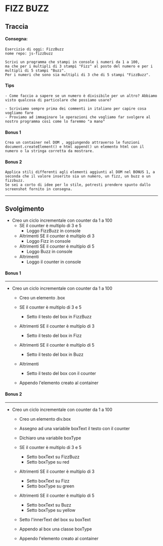 # FIZZ BUZZ

## Traccia

#### Consegna:

```
Esercizio di oggi: FizzBuzz
nome repo: js-fizzbuzz

Scrivi un programma che stampi in console i numeri da 1 a 100,
ma che per i multipli di 3 stampi "Fizz" al posto del numero e per i multipli di 5 stampi "Buzz".
Per i numeri che sono sia multipli di 3 che di 5 stampi "FizzBuzz".
```

#### Tips

```
- Come faccio a sapere se un numero è divisibile per un altro? Abbiamo visto qualcosa di particolare che possiamo usare?

- Scriviamo sempre prima dei commenti in italiano per capire cosa vogliamo fare
- Proviamo ad immaginare le operazioni che vogliamo far svolgere al nostro programma così come lo faremmo "a mano"
```

#### Bonus 1

```
Crea un container nel DOM , aggiungendo attraverso le funzioni document.createElement() e html append() un elemento html con il numero o la stringa corretta da mostrare.
```

#### Bonus 2

```
Applica stili differenti agli elementi aggiunti al DOM nel BONUS 1, a seconda che il valore inserito sia un numero, un fizz, un buzz o un fizzbuzz.
Se sei a corto di idee per lo stile, potresti prendere spunto dallo screenshot fornito in consegna.
```

<hr>

## Svolgimento

- Creo un ciclo incrementale con counter da 1 a 100
  - SE il counter è multiplo di 3 e 5
    - Loggo FizzBuzz in console
  - Altrimenti SE il counter è multiplo di 3
    - Loggo Fizz in console
  - Altrimenti SE il counter è multiplo di 5
    - Loggo Buzz in console
  - Altrimenti
    - Loggo il counter in console

#### Bonus 1

<hr>

- Creo un ciclo incrementale con counter da 1 a 100

  - Creo un elemento .box
  - SE il counter è multiplo di 3 e 5
    - Setto il testo del box in FizzBuzz
  - Altrimenti SE il counter è multiplo di 3
    - Setto il testo del box in Fizz
  - Altrimenti SE il counter è multiplo di 5
    - Setto il testo del box in Buzz
  - Altrimenti

    - Setto il testo del box con il counter

  - Appendo l'elemento creato al container

#### Bonus 2

<hr>

- Creo un ciclo incrementale con counter da 1 a 100

  - Creo un elemento div.box
  - Assegno ad una variabile boxText il testo con il counter
  - Dichiaro una variabile boxType

  - SE il counter è multiplo di 3 e 5
    - Setto boxText su FizzBuzz
    - Setto boxType su red
  - Altrimenti SE il counter è multiplo di 3
    - Setto boxText su Fizz
    - Setto boxType su green
  - Altrimenti SE il counter è multiplo di 5

    - Setto boxText su Buzz
    - Setto boxType su yellow

  - Setto l'innerText del box su boxText
  - Appendo al box una classe boxType

  - Appendo l'elemento creato al container
